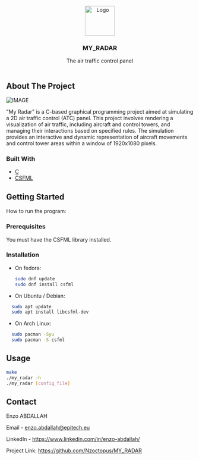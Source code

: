                          
<br/>
<div align="center">
<img src="https://avatars.githubusercontent.com/u/146715863?v=4" alt="Logo" width="80" height="80">
</a>
<h3 align="center">MY_RADAR</h3>
<p align="center">
The air traffic control panel
<br/>
<br/>

  


</p>
</div>

 ## About The Project

![IMAGE](https://socialify.git.ci/Nzoctopus/MY_RADAR/image?description=1&font=Jost&language=1&name=1&owner=1&pattern=Charlie%20Brown&theme=Dark)

"My Radar" is a C-based graphical programming project aimed at simulating a 2D air traffic control (ATC) panel. This project involves rendering a visualization of air traffic, including aircraft and control towers, and managing their interactions based on specified rules. The simulation provides an interactive and dynamic representation of aircraft movements and control tower areas within a window of 1920x1080 pixels.
 ### Built With

- [C](https://cplusplus.com/reference/clibrary/)
- [CSFML](https://www.sfml-dev.org/index.php)
 ## Getting Started

How to run the program:
 ### Prerequisites

You must have the CSFML library installed.
 ### Installation

- On fedora:
  ```sh
  sudo dnf update
  sudo dnf install csfml
  ```
- On Ubuntu / Debian:
```sh
  sudo apt update
  sudo apt install libcsfml-dev
```
- On Arch Linux:
```sh
  sudo pacman -Syu
  sudo pacman -S csfml
```
 ## Usage

```sh
make
./my_radar -h
./my_radar [config_file]
```
 ## Contact

Enzo ABDALLAH

Email - enzo.abdallah@epitech.eu

LinkedIn - https://www.linkedin.com/in/enzo-abdallah/

Project Link: https://github.com/Nzoctopus/MY_RADAR
